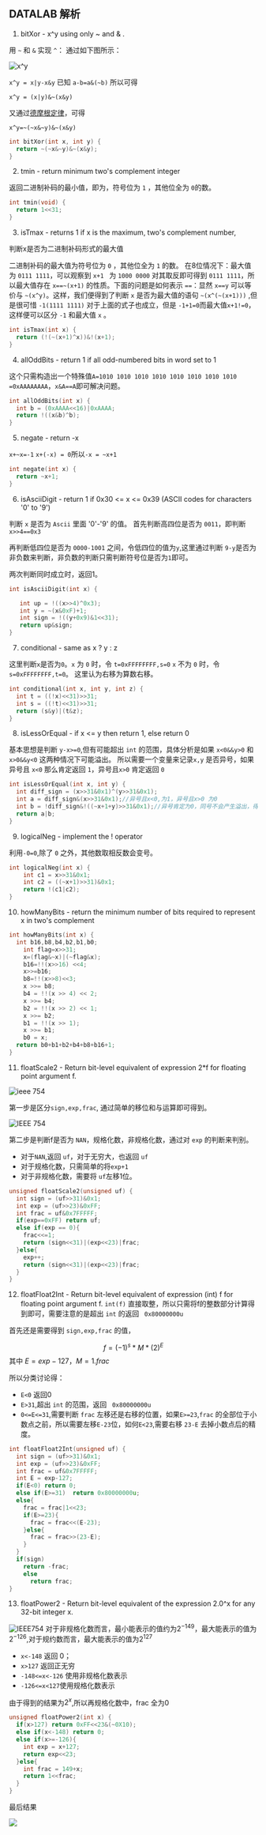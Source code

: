 ## DATALAB 解析
1.  bitXor - x^y using only ~ and & .

用 `~` 和 `&` 实现 `^`：
通过如下图所示：

![x^y ](../image/Venn.svg)

`x^y = x|y-x&y`  已知  `a-b=a&(~b)` 所以可得

`x^y = (x|y)&~(x&y)`

又通过[德摩根定律](https://en.wikipedia.org/wiki/De_Morgan%27s_laws)，可得

`x^y=~(~x&~y)&~(x&y)`

```c
int bitXor(int x, int y) {
  return ~(~x&~y)&~(x&y);
}
```

2.  tmin - return minimum two's complement integer 

返回二进制补码的最小值，即为，符号位为 `1` ，其他位全为 `0`的数。

```c
int tmin(void) {
  return 1<<31;
}
```

3. isTmax - returns 1 if x is the maximum, two's complement number,

判断x是否为二进制补码形式的最大值

二进制补码的最大值为符号位为 `0` ，其他位全为 `1` 的数。
在8位情况下：最大值为 `0111 1111`，可以观察到 `x+1 ` 为 `1000 0000` 对其取反即可得到 `0111 1111`，所以最大值存在 `x==~(x+1)` 的性质。下面的问题是如何表示 `==`：显然 `x==y` 可以等价与 `~(x^y)`。这样，我们便得到了判断 `x` 是否为最大值的语句 `~(x^(~(x+1)))` ,但是很可惜 `-1(1111 1111)` 对于上面的式子也成立，但是 `-1+1=0`而最大值`x+1!=0`，这样便可以区分 `-1` 和最大值 `x` 。

```c
int isTmax(int x) {
  return (!(~(x+1)^x))&!(x+1);
}
```

4. allOddBits - return 1 if all odd-numbered bits in word set to 1

这个只需构造出一个特殊值`A=1010 1010 1010 1010 1010 1010 1010 1010 =0xAAAAAAAA`，`x&A==A`即可解决问题。

```c
int allOddBits(int x) {
  int b = (0xAAAA<<16)|0xAAAA;
  return !((x&b)^b);
}
```

5. negate - return -x 

`x+~x=-1` `x+(-x) = 0`所以`-x = ~x+1`

```c
int negate(int x) {
  return ~x+1;
}
```

6. isAsciiDigit - return 1 if 0x30 <= x <= 0x39 (ASCII codes for characters '0' to '9')

判断 `x` 是否为 `Ascii` 里面 '0'-'9' 的值。
首先判断高四位是否为 `0011`，即判断`x>>4==0x3`

再判断低四位是否为 `0000-1001` 之间，令低四位的值为`y`,这里通过判断 `9-y`是否为非负数来判断，非负数的判断只需判断符号位是否为`1`即可。

两次判断同时成立时，返回1。

```c
int isAsciiDigit(int x) {

   int up = !((x>>4)^0x3);
   int y = ~(x&0xF)+1;
   int sign = !((y+0x9)&1<<31);
   return up&sign;
}
```

7.  conditional - same as x ? y : z 

这里判断`x`是否为`0`。`x` 为 `0` 时，令 `t=0xFFFFFFFF,s=0` `x` 不为 `0` 时，令 `s=0xFFFFFFFF,t=0`。
这里认为右移为算数右移。

```c
int conditional(int x, int y, int z) {
  int t = ((!x)<<31)>>31;
  int s = ((!t)<<31)>>31;
  return (s&y)|(t&z);
}
```

8.  isLessOrEqual - if x <= y  then return 1, else return 0 

基本思想是判断 `y-x>=0`,但有可能超出 `int` 的范围，具体分析是如果 `x<0&&y>0` 和 `x>0&&y<0` 这两种情况下可能溢出。
所以需要一个变量来记录`x,y` 是否异号，如果异号且 `x<0` 那么肯定返回 `1`，异号且`x>0` 肯定返回 `0`

```c
int isLessOrEqual(int x, int y) {
  int diff_sign = (x>>31&0x1)^(y>>31&0x1);
  int a = diff_sign&(x>>31&0x1);//异号且x<0,为1，异号且x>0 为0
  int b = !diff_sign&!((~x+1+y)>>31&0x1);//异号肯定为0，同号不会产生溢出，得到正确结果。
  return a|b;
}
```

9.  logicalNeg - implement the ! operator

利用`-0=0`,除了 `0` 之外，其他数取相反数会变号。

```c
int logicalNeg(int x) {
    int c1 = x>>31&0x1;
    int c2 = ((~x+1)>>31)&0x1;
    return !(c1|c2);
}
```

10.  howManyBits - return the minimum number of bits required to represent x in two's complement

```c
int howManyBits(int x) {
  int b16,b8,b4,b2,b1,b0;
    int flag=x>>31;
    x=(flag&~x)|(~flag&x); 
    b16=!!(x>>16) <<4; 
    x>>=b16; 
    b8=!!(x>>8)<<3;
    x >>= b8;
    b4 = !!(x >> 4) << 2;
    x >>= b4;
    b2 = !!(x >> 2) << 1;
    x >>= b2;
    b1 = !!(x >> 1);
    x >>= b1;
    b0 = x;
  return b0+b1+b2+b4+b8+b16+1;
}
```

11. floatScale2 - Return bit-level equivalent of expression 2*f for floating point argument f.

![ieee 754](../image/IEEE754-1.png)

第一步是区分`sign,exp,frac`, 通过简单的移位和与运算即可得到。

![IEEE 754](../image/IEEE754-2.png)

第二步是判断f是否为 `NAN`，规格化数，非规格化数，通过对 `exp` 的判断来判别。

- 对于`NAN`,返回 `uf`，对于无穷大，也返回 `uf`
- 对于规格化数，只需简单的将`exp+1`
- 对于非规格化数，需要将 `uf`左移1位。

```c
unsigned floatScale2(unsigned uf) {
  int sign = (uf>>31)&0x1;
  int exp = (uf>>23)&0xFF;
  int frac = uf&0x7FFFFF;
  if(exp==0xFF) return uf;
  else if(exp == 0){
    frac<<=1;
    return (sign<<31)|(exp<<23)|frac;
  }else{
    exp++;
    return (sign<<31)|(exp<<23)|frac;
  }
}
```

12.  floatFloat2Int - Return bit-level equivalent of expression (int) f for floating point argument f.
`int(f)` 直接取整，所以只需将f的整数部分计算得到即可，需要注意的是超出 `int` 的返回 ` 0x80000000u`

首先还是需要得到 `sign,exp,frac` 的值，

$$f= (-1)^s*M*(2)^E$$
其中 $E=exp-127，M=1.frac$

所以分类讨论得：
- `E<0` 返回0
- `E>31`,超出 `int` 的范围，返回 ` 0x80000000u`
- `0<=E<=31`,需要判断 `frac` 左移还是右移的位置，如果`E>=23`,`frac` 的全部位于小数点之前，所以需要左移`E-23`位，如何`E<23`,需要右移 `23-E` 去掉小数点后的精度。

```c
int floatFloat2Int(unsigned uf) {
  int sign = (uf>>31)&0x1;
  int exp = (uf>>23)&0xFF;
  int frac = uf&0x7FFFFF;
  int E = exp-127;
  if(E<0) return 0;
  else if(E>=31)  return 0x80000000u;
  else{
    frac = frac|1<<23;
    if(E>=23){
      frac = frac<<(E-23);
    }else{
      frac = frac>>(23-E);
    }
  }
  if(sign)
    return -frac;
    else
      return frac;
}
```

13.   floatPower2 - Return bit-level equivalent of the expression 2.0^x for any 32-bit integer x.

![IEEE754](../image/IEEE754-3.png)
对于非规格化数而言，最小能表示的值约为$2^{-149}$，最大能表示的值为$2^{-126}$,对于规约数而言，最大能表示的值为$2^{127}$
- `x<-148` 返回 0；
- `x>127` 返回正无穷
- `-148<=x<-126` 使用非规格化数表示
- `-126<=x<127`使用规格化数表示

由于得到的结果为$2^x$,所以再规格化数中，frac 全为0

```c
unsigned floatPower2(int x) {
  if(x>127) return 0xFF<<23&(~0X10);
  else if(x<-148) return 0;
  else if(x>=-126){
    int exp = x+127;
    return exp<<23;
  }else{
    int frac = 149+x;
    return 1<<frac;
  }
}
```

最后结果

![](../image/LAB1.png)

